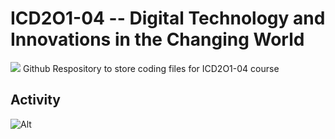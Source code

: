 # ICD2O1-04 -- Digital Technology and Innovations in the Changing World

<img src="https://skillicons.dev/icons?i=vscode,git,github,py" />
Github Respository to store coding files for ICD2O1-04 course

## Activity

![Alt](https://repobeats.axiom.co/api/embed/f3e0bf6ae2da79631b723df56773fed792416b30.svg "Repobeats analytics image")